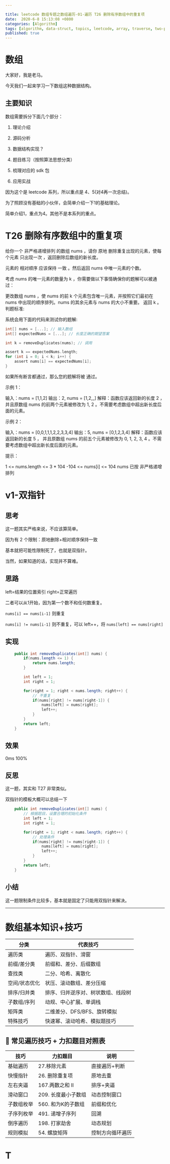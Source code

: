 ```yaml
---

title: leetcode 数组专题之数组遍历-01-遍历 T26 删除有序数组中的重复项
date:  2020-6-8 15:13:08 +0800
categories: [Algorithm]
tags: [algorithm, data-struct, topics, leetcode, array, traverse, two-pointer, sf]
published: true
---
```



# 数组

大家好，我是老马。

今天我们一起来学习一下数组这种数据结构。

## 主要知识

数组需要拆分下面几个部分：

1. 理论介绍

2. 源码分析

3. 数据结构实现？

4. 题目练习（按照算法思想分类）

5. 梳理对应的 sdk 包

6. 应用实战

因为这个是 leetcode 系列，所以重点是 4、5(对4再一次总结)。

为了照顾没有基础的小伙伴，会简单介绍一下1的基础理论。

简单介绍1，重点为4。其他不是本系列的重点。

# T26 删除有序数组中的重复项

给你一个 非严格递增排列 的数组 nums ，请你 原地 删除重复出现的元素，使每个元素 只出现一次 ，返回删除后数组的新长度。

元素的 相对顺序 应该保持 一致 。然后返回 nums 中唯一元素的个数。

考虑 nums 的唯一元素的数量为 k ，你需要做以下事情确保你的题解可以被通过：

更改数组 nums ，使 nums 的前 k 个元素包含唯一元素，并按照它们最初在 nums 中出现的顺序排列。nums 的其余元素与 nums 的大小不重要。
返回 k 。
判题标准:

系统会用下面的代码来测试你的题解:

```c
int[] nums = [...]; // 输入数组
int[] expectedNums = [...]; // 长度正确的期望答案

int k = removeDuplicates(nums); // 调用

assert k == expectedNums.length;
for (int i = 0; i < k; i++) {
    assert nums[i] == expectedNums[i];
}
```
如果所有断言都通过，那么您的题解将被 通过。

示例 1：

输入：nums = [1,1,2]
输出：2, nums = [1,2,_]
解释：函数应该返回新的长度 2 ，并且原数组 nums 的前两个元素被修改为 1, 2 。不需要考虑数组中超出新长度后面的元素。

示例 2：

输入：nums = [0,0,1,1,1,2,2,3,3,4]
输出：5, nums = [0,1,2,3,4]
解释：函数应该返回新的长度 5 ， 并且原数组 nums 的前五个元素被修改为 0, 1, 2, 3, 4 。不需要考虑数组中超出新长度后面的元素。
 
提示：

1 <= nums.length <= 3 * 104
-104 <= nums[i] <= 104
nums 已按 非严格递增 排列



# v1-双指针

## 思考

这一题其实严格来说，不应该算简单。

因为有 2 个限制：原地删除+相对顺序保持一致

基本就把可能性限制死了，也就是双指针。

当然，如果知道的话，实现并不算难。


## 思路

left=结果的位置索引
right=正常遍历

二者可以从1开始，因为第一个数不和任何数重复。

`nums[i] == nums[i-1]` 则重复

`nums[i] != nums[i-1]` 则不重复，可以 left++，将 `nums[left] == nums[right]`

## 实现

```java
    public int removeDuplicates(int[] nums) {
        if(nums.length <= 1) {
            return nums.length;
        }

        int left = 1;
        int right = 1;

        for(right = 1; right < nums.length; right++) {
            // 不重复
            if(nums[right] != nums[right-1]) {
                nums[left] = nums[right];
                left++;
            }
        }
        return left;
    }
```

## 效果

0ms 100%

## 反思

这一题，其实和 T27 非常类似。

双指针的模板大概可以总结一下

```java
    public int removeDuplicates(int[] nums) {
        // 根据题目，设置合理的初始化条件
        int left = 1;
        int right = 1;

        for(right = 1; right < nums.length; right++) {
            // 处理条件
            if(nums[right] != nums[right-1]) {
                nums[left] = nums[right];
                left++;
            }
        }
        return left;
    }
```



## 小结

这一题限制条件比较多，基本就是固定了只能用双指针来解决。

----------------------------------------------------------------

# 数组基本知识+技巧

| 分类      | 代表技巧              |
| ------- | ----------------- |
| 遍历类     | 遍历、双指针、滑窗         |
| 前缀/差分类  | 前缀和、差分、后缀数组       |
| 查找类     | 二分、哈希、离散化         |
| 空间/状态优化 | 状压、滚动数组、差分压缩      |
| 排序/归并类  | 排序、归并逆序对、树状数组、线段树 |
| 子数组/序列  | 动规、中心扩展、单调栈       |
| 矩阵类     | 二维差分、DFS/BFS、旋转模拟 |
| 特殊技巧    | 快速幂、滚动哈希、模拟题技巧    |

## 🎯 常见遍历技巧 + 力扣题目对照表

| 技巧    | 力扣题目         | 说明       |
| ----- | ------------ | -------- |
| 基础遍历  | 27.移除元素      | 直接遍历+判断  |
| 快慢指针  | 26. 删除重复项    | 原地去重     |
| 左右夹逼  | 167.两数之和 II  | 排序+夹逼    |
| 滑动窗口  | 209. 长度最小子数组 | 动态控制窗口   |
| 子数组枚举 | 560. 和为K的子数组 | 前缀和优化    |
| 子序列枚举 | 491. 递增子序列   | 回溯       |
| 倒序遍历  | 198. 打家劫舍    | 动态规划     |
| 规则模拟  | 54. 螺旋矩阵     | 控制方向循环遍历 |



# T

